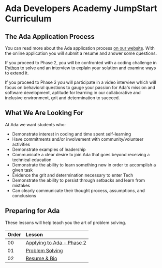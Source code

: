 # Ada Developers Academy JumpStart Curriculum

## The Ada Application Process

You can read more about the Ada application process [on our website](https://adadevelopersacademy.org/process/).  With the online application you will submit a resume and answer some questions.  

If you proceed to Phase 2, you will be confronted with a coding challenge in [Python](https://www.python.org/) to solve and an interview to explain your solution and examine ways to extend it.  

If you proceed to Phase 3 you will participate in a video interview which will focus on behavioral questions to gauge your passion for Ada's mission and software development, aptitude for learning in our collaborative and inclusive environment, grit and determination to succeed.

## What We Are Looking For

At Ada we want students who:

*  Demonstrate interest in coding and time spent self-learning
*  Have commitments and/or involvement with community/volunteer activities
*  Demonstrate examples of leadership
*  Communicate a clear desire to join Ada that goes beyond receiving a technical education
*  Demonstrate the ability to learn something new in order to accomplish a given task
*  Evidence the grit and determination necessary to enter Tech
*  Demonstrate the ability to persist through setbacks and learn from mistakes
*  Can clearly communicate their thought process, assumptions, and conclusions 

## Preparing for Ada

These lessons will help teach you the art of problem solving.

| Order | Lesson                                         |
| :---- | :--------------------------------------------- |
| 00    | [Applying to Ada - Phase 2](./applying-to-ada) |
| 01    | [Problem Solving](./problem-solving/)          |
| 02    | [Resume & Bio](./resume-bio/README.md)         |
